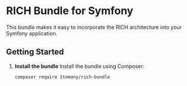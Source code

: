 # RICH Bundle for Symfony
This bundle makes it easy to incorporate the RICH architecture into your Symfony application.

## Getting Started
1. **Install the bundle** Install the bundle using Composer:
   ```shell
   composer require 1tomany/rich-bundle
   ```
